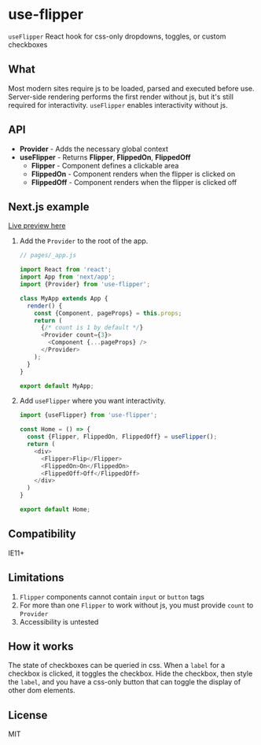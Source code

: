 # use-flipper
`useFlipper` React hook for css-only dropdowns, toggles, or custom checkboxes

## What
Most modern sites require js to be loaded, parsed and executed before use. Server-side rendering performs the first render without js, but it's still required for interactivity. `useFlipper` enables interactivity without js.

## API
* **Provider** - Adds the necessary global context
* **useFlipper** - Returns **Flipper**, **FlippedOn**, **FlippedOff**
  * **Flipper** - Component defines a clickable area
  * **FlippedOn** - Component renders when the flipper is clicked on
  * **FlippedOff** - Component renders when the flipper is clicked off

## Next.js example
[Live preview here](https://kevlened.github.io/use-flipper)

1. Add the `Provider` to the root of the app.

    ```js
    // pages/_app.js

    import React from 'react';
    import App from 'next/app';
    import {Provider} from 'use-flipper';

    class MyApp extends App {
      render() {
        const {Component, pageProps} = this.props;
        return (
          {/* count is 1 by default */}
          <Provider count={3}>
            <Component {...pageProps} />
          </Provider>
        );
      }
    }

    export default MyApp;
    ```

2. Add `useFlipper` where you want interactivity.

    ```js
    import {useFlipper} from 'use-flipper';

    const Home = () => {
      const {Flipper, FlippedOn, FlippedOff} = useFlipper();
      return (
        <div>
          <Flipper>Flip</Flipper>
          <FlippedOn>On</FlippedOn>
          <FlippedOff>Off</FlippedOff>
        </div>
      )
    }

    export default Home;
    ```

## Compatibility
IE11+

## Limitations
1. `Flipper` components cannot contain `input` or `button` tags
2. For more than one `Flipper` to work without js, you must provide `count` to `Provider`
3. Accessibility is untested


## How it works
The state of checkboxes can be queried in css. When a `label` for a checkbox is clicked, it toggles the checkbox. Hide the checkbox, then style the `label`, and you have a css-only button that can toggle the display of other dom elements.

## License
MIT

